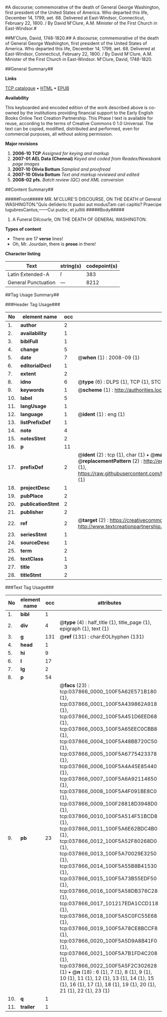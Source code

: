 #A discourse; commemorative of the death of General George Washington, first president of the United States of America. Who departed this life, December 14, 1799, aet. 68. Delivered at East-Windsor, Connecticut, February 22, 1800. / By David M'Clure, A.M. Minister of the First Church in East-Windsor.#

##M'Clure, David, 1748-1820.##
A discourse; commemorative of the death of General George Washington, first president of the United States of America. Who departed this life, December 14, 1799, aet. 68. Delivered at East-Windsor, Connecticut, February 22, 1800. / By David M'Clure, A.M. Minister of the First Church in East-Windsor.
M'Clure, David, 1748-1820.

##General Summary##

**Links**

[TCP catalogue](http://www.ota.ox.ac.uk/tcp/)  • 
[HTML](http://tei.it.ox.ac.uk/tcp/Texts-HTML/free/N28/N28417.html)  • 
[EPUB](http://tei.it.ox.ac.uk/tcp/Texts-EPUB/free/N28/N28417.epub)

**Availability**

This keyboarded and encoded edition of the
	       work described above is co-owned by the institutions
	       providing financial support to the Early English Books
	       Online Text Creation Partnership. This Phase I text is
	       available for reuse, according to the terms of Creative
	       Commons 0 1.0 Universal. The text can be copied,
	       modified, distributed and performed, even for
	       commercial purposes, all without asking permission.

**Major revisions**

1. __2006-10__ __TCP__ *Assigned for keying and markup*
1. __2007-01__ __AEL Data (Chennai)__ *Keyed and coded from Readex/Newsbank page images*
1. __2007-10__ __Olivia Bottum__ *Sampled and proofread*
1. __2007-10__ __Olivia Bottum__ *Text and markup reviewed and edited*
1. __2008-02__ __pfs.__ *Batch review (QC) and XML conversion*

##Content Summary##

#####Front#####
MR. M'CLURE'S DISCOURSE, ON THE DEATH of General WASHINGTON."Quis deſiderio ſit pudor aut modusTam cari capitis? Praecipe lugubresCantus,——Cui pudor, et juſtiti
#####Body#####

1. A Funeral Diſcourſe, ON THE DEATH OF GENERAL WASHINGTON.

**Types of content**

  * There are 17 **verse** lines!
  * Oh, Mr. Jourdain, there is **prose** in there!

**Character listing**


|Text|string(s)|codepoint(s)|
|---|---|---|
|Latin Extended-A|ſ|383|
|General Punctuation|—|8212|

##Tag Usage Summary##

###Header Tag Usage###

|No|element name|occ|attributes|
|---|---|---|---|
|1.|__author__|2||
|2.|__availability__|1||
|3.|__biblFull__|1||
|4.|__change__|5||
|5.|__date__|7| @__when__ (1) : 2008-09 (1)|
|6.|__editorialDecl__|1||
|7.|__extent__|2||
|8.|__idno__|6| @__type__ (6) : DLPS (1), TCP (1), STC (1), NOTIS (1), IMAGE-SET (1), EVANS-CITATION (1)|
|9.|__keywords__|1| @__scheme__ (1) : http://authorities.loc.gov/ (1)|
|10.|__label__|5||
|11.|__langUsage__|1||
|12.|__language__|1| @__ident__ (1) : eng (1)|
|13.|__listPrefixDef__|1||
|14.|__note__|4||
|15.|__notesStmt__|2||
|16.|__p__|11||
|17.|__prefixDef__|2| @__ident__ (2) : tcp (1), char (1)  •  @__matchPattern__ (2) : ([0-9\-]+):([0-9IVX]+) (1), (.+) (1)  •  @__replacementPattern__ (2) : http://eebo.chadwyck.com/downloadtiff?vid=$1&page=$2 (1), https://raw.githubusercontent.com/textcreationpartnership/Texts/master/tcpchars.xml#$1 (1)|
|18.|__projectDesc__|1||
|19.|__pubPlace__|2||
|20.|__publicationStmt__|2||
|21.|__publisher__|2||
|22.|__ref__|2| @__target__ (2) : https://creativecommons.org/publicdomain/zero/1.0/ (1), http://www.textcreationpartnership.org/docs/. (1)|
|23.|__seriesStmt__|1||
|24.|__sourceDesc__|1||
|25.|__term__|2||
|26.|__textClass__|1||
|27.|__title__|3||
|28.|__titleStmt__|2||


###Text Tag Usage###

|No|element name|occ|attributes|
|---|---|---|---|
|1.|__bibl__|1||
|2.|__div__|4| @__type__ (4) : half_title (1), title_page (1), epigraph (1), text (1)|
|3.|__g__|131| @__ref__ (131) : char:EOLhyphen (131)|
|4.|__head__|1||
|5.|__hi__|9||
|6.|__l__|17||
|7.|__lg__|2||
|8.|__p__|54||
|9.|__pb__|23| @__facs__ (23) : tcp:037866_0000_100F5A62E571B180 (1), tcp:037866_0001_100F5A439862A918 (1), tcp:037866_0002_100F5A451D6EED68 (1), tcp:037866_0003_100F5A65EEC0CBB8 (1), tcp:037866_0004_100F5A48BB720C50 (1), tcp:037866_0005_100F5A6775423378 (1), tcp:037866_0006_100F5A4A45E85440 (1), tcp:037866_0007_100F5A6A92114650 (1), tcp:037866_0008_100F5A4F091BE8C0 (1), tcp:037866_0009_100F28818D3948D0 (1), tcp:037866_0010_100F5A514F51BCD8 (1), tcp:037866_0011_100F5A6E62BDC4B0 (1), tcp:037866_0012_100F5A52F80268D0 (1), tcp:037866_0013_100F5A70029E3250 (1), tcp:037866_0014_100F5A55B8B41530 (1), tcp:037866_0015_100F5A73B55EDF50 (1), tcp:037866_0016_100F5A58DB376C28 (1), tcp:037866_0017_101217EDA1CCD118 (1), tcp:037866_0018_100F5A5C0FC55E68 (1), tcp:037866_0019_100F5A78CE8BCCF8 (1), tcp:037866_0020_100F5A5D9A8B41F0 (1), tcp:037866_0021_100F5A7B1FD4C208 (1), tcp:037866_0022_100F5A5F2C302628 (1)  •  @__n__ (18) : 6 (1), 7 (1), 8 (1), 9 (1), 10 (1), 11 (1), 12 (1), 13 (1), 14 (1), 15 (1), 16 (1), 17 (1), 18 (1), 19 (1), 20 (1), 21 (1), 22 (1), 23 (1)|
|10.|__q__|1||
|11.|__trailer__|1||
